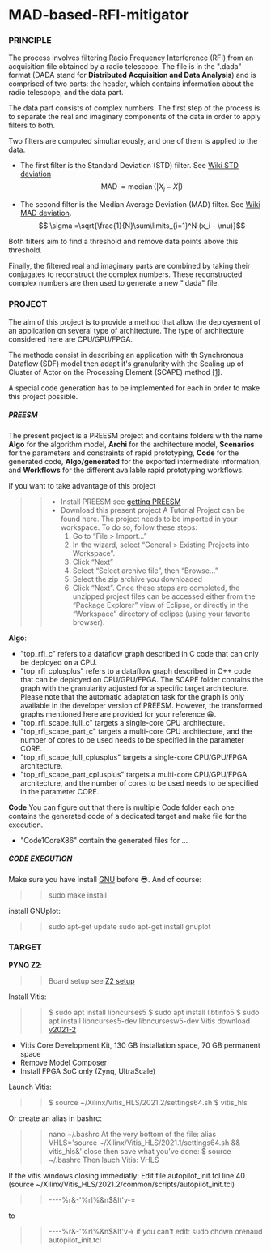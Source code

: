 # MAD-based-RFI-mitigator

### PRINCIPLE
The process involves filtering Radio Frequency Interference (RFI) from an acquisition file obtained by a radio telescope. The file is in the ".dada" format (DADA stand for **Distributed Acquisition and Data Analysis**) and is comprised of two parts: the header, which contains information about the radio telescope, and the data part.

The data part consists of complex numbers. The first step of the process is to separate the real and imaginary components of the data in order to apply filters to both.

Two filters are computed simultaneously, and one of them is applied to the data. 
- The first filter is the Standard Deviation (STD) filter. See [Wiki STD deviation](https://en.wikipedia.org/wiki/Standard_deviation)
$$ {\displaystyle \operatorname {MAD} =\operatorname {median} (|X_{i}-{\tilde {X}}|)} $$

- The second filter is the Median Average Deviation (MAD) filter. See [Wiki MAD deviation](https://en.wikipedia.org/wiki/Median_absolute_deviation).
$$ \sigma =\sqrt{\frac{1}{N}\sum\limits_{i=1}^N (x_i - \mu)}$$

Both filters aim to find a threshold and remove data points above this threshold.

Finally, the filtered real and imaginary parts are combined by taking their conjugates to reconstruct the complex numbers. These reconstructed complex numbers are then used to generate a new ".dada" file.

### PROJECT
The aim of this project is to provide a method that allow the deployement of an application on several type of architecture. The type of architecture considered here are CPU/GPU/FPGA.

The methode consist in describing an application with th Synchronous Dataflow (SDF) model then adapt it's granularity with the Scaling up of Cluster of Actor on the Processing Element (SCAPE) method [[1]](https://hal.science/hal-04089941v1/file/DASIP__Architecture_aware_Clustering_of_Dataflow_Actors_for_Controlled_Scheduling_Complexity.pdf). 

A special code generation has to be implemented for each in order to make this project possible.

##### PREESM
The present project is a PREESM project and contains folders with the name **Algo** for the algorithm model, **Archi** for the architecture model, **Scenarios** for the parameters and constraints of rapid prototyping, **Code** for the generated code, **Algo/generated** for the exported intermediate information, and **Workflows** for the different available rapid prototyping workflows.

If you want to take advantage of this project
>> - Install PREESM see [getting PREESM](https://preesm.github.io/get/)
>> - Download this present project
>> A Tutorial Project can be found here. The project needs to be imported in your workspace. To do so, follow these steps:
>>     1. Go to “File > Import…”
>>     2. In the wizard, select “General > Existing Projects into Workspace”.
>>     3. Click “Next”
>>     4. Select “Select archive file”, then “Browse…”
>>     5. Select the zip archive you downloaded
>>     6. Click “Next”.
>> Once these steps are completed, the unzipped project files can be accessed either from the “Package Explorer” view of Eclipse, or directly in the “Workspace” directory of eclipse (using your favorite browser).

**Algo**: 
- "top_rfi_c" refers to a dataflow graph described in C code that can only be deployed on a CPU.
- "top_rfi_cplusplus" refers to a dataflow graph described in C++ code that can be deployed on CPU/GPU/FPGA.
The SCAPE folder contains the graph with the granularity adjusted for a specific target architecture. Please note that the automatic adaptation task for the graph is only available in the developer version of PREESM. However, the transformed graphs mentioned here are provided for your reference :grin:.
- "top_rfi_scape_full_c" targets a single-core CPU architecture.
- "top_rfi_scape_part_c" targets a multi-core CPU architecture, and the number of cores to be used needs to be specified in the parameter CORE.
- "top_rfi_scape_full_cplusplus" targets a single-core CPU/GPU/FPGA architecture.
- "top_rfi_scape_part_cplusplus" targets a multi-core CPU/GPU/FPGA architecture, and the number of cores to be used needs to be specified in the parameter CORE.

**Code**
You can figure out that there is multiple Code folder each one contains the generated code of a dedicated target and make file for the execution.
- "Code1CoreX86" contain the generated files for ...


##### CODE EXECUTION

Make sure you have install [GNU](https://psrchive.sourceforge.net/third/autotools/) before :sunglasses:.
And of course:
>> sudo make install

install GNUplot:
>> sudo apt-get update
>> sudo apt-get install gnuplot


### TARGET

**PYNQ Z2**: 
>> Board setup see [Z2 setup](https://pynq.readthedocs.io/en/v2.6.1/getting_started/pynq_z2_setup.html)

Install Vitis: 
>> $ sudo apt install libncurses5
>> $ sudo apt install libtinfo5
>> $ sudo apt install libncurses5-dev libncursesw5-dev
Vitis download [v2021-2](https://www.xilinx.com/support/download/index.html/content/xilinx/en/downloadNav/vitis/2021-2.html)
- Vitis Core Development Kit, 130 GB installation space, 70 GB permanent space
- Remove Model Composer
- Install FPGA SoC only (Zynq, UltraScale)

Launch Vitis:
>> $ source ~/Xilinx/Vitis_HLS/2021.2/settings64.sh
>> $ vitis_hls

Or create an alias in bashrc:
>> nano ~/.bashrc
At the very bottom of the file:
>> alias VHLS='source ~/Xilinx/Vitis_HLS/2021.1/settings64.sh && vitis_hls&'
close then save what you've done:
>> $ source ~/.bashrc
Then lauch Vitis:
>> VHLS



If the vitis windows closing immediatly:
Edit file autopilot_init.tcl line 40 (source ~/Xilinx/Vitis_HLS/2021.2/common/scripts/autopilot_init.tcl)
>> ----%r&-'%rl%&n$&lt'v-=

to 
>> ----%r&-'%rl%&n$&lt'v->
if you can't edit: 
>> sudo chown orenaud autopilot_init.tcl



